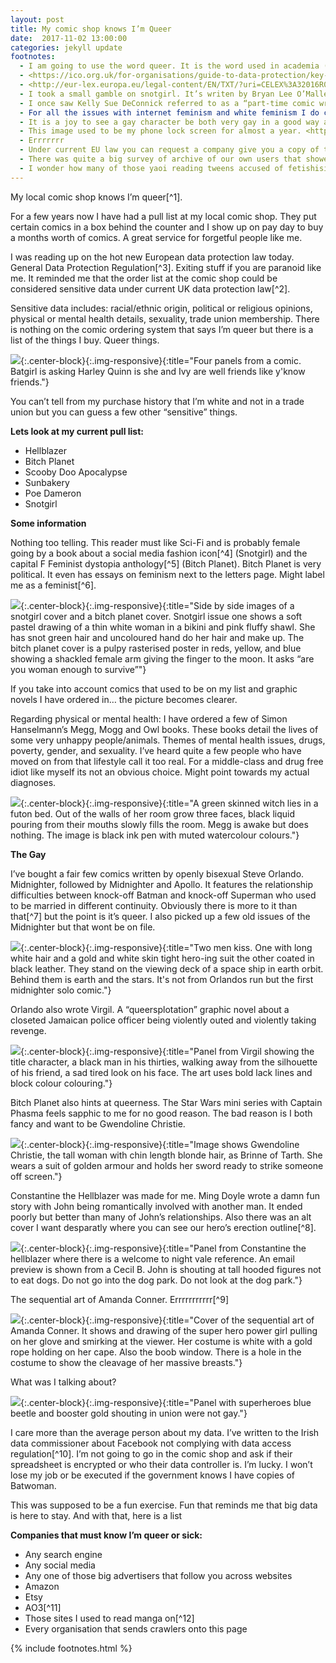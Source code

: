 ```yaml
---
layout: post
title: My comic shop knows I’m Queer
date:  2017-11-02 13:00:00
categories: jekyll update
footnotes:
  - I am going to use the word queer. It is the word used in academia (see queer studies or queer history). It is the word to use to identify myself. I find it fits better than explaining “pansexual, probably” and I will not censor the word that I used to describe me. I don’t use it to describe people I know do not like being called such. I find the LGBTQIA+ acronym family awkward and I’m not Trans* or Intersex or Plus so it feels a little odd to use that to refer to myself. Queer is a short word that says I’m not STR8 but doesn’t go into how.
  - <https://ico.org.uk/for-organisations/guide-to-data-protection/key-definitions>
  - <http://eur-lex.europa.eu/legal-content/EN/TXT/?uri=CELEX%3A32016R0679> comes into effect may 2018. There will be some real juicy law suits against Google and Facebook. Archive services like archive.org or textfiles.com will also have to fight for public service exemptions. If you are me this is interesting.
  - I took a small gamble on snotgirl. It’s writen by Bryan Lee O’Malley of Scott Pilgrim and Seconds. I liked both of those so I picked up snotgirl #1 and then it became the first thing I read when I buy my comics.
  - I once saw Kelly Sue DeConnick referred to as a “part-time comic writer.” I don’t actually mind the delays on the main story because I am finding Bitch Planet Triple Feature to be more enjoyable.
  - For all the issues with internet feminism and white feminism I do call myself feminist. I need to do more reading. Intersectional feminism (or as I think of it: a Venn diagram of difficulties) seems to be the way to go.
  - It is a joy to see a gay character be both very gay in a good way and get to play the sadist anti-hero without being a boring old stereotype.The art is beautiful and you can really feel the bones shatter.
  - This image used to be my phone lock screen for almost a year. <http://www.comicosity.com/wp-content/uploads/2015/06/hellblazer1_doyle-copy-2.png> I can’t afford postage from the USA.
  - Errrrrrr
  - Under current EU law you can request a company give you a copy of the data they have on you. Facebook do not provide me with the mountain of cookie data they must have on every webpage I have visited. Data I know they have going by the very targeted ads they can serve. For them to display the “like” button on a million pages the cookie they put on my browsers they can know what page I am on. Thanks EFF and Privacy Badger for deleting that cookie every time every time puts it there. I used this website <http://europe-v-facebook.org/EN/Get_your_Data_/get_your_data_.html>. Interesting resource.
  - There was quite a big survey of archive of our own users that showed that more users identified as not-straight than straight. But that was a survey advertised on tumblr and I can’t find it right now anyway.
  - I wonder how many of those yaoi reading tweens accused of fetishising gay men turned out to be women who like women? I actually want to know. I don’t deny there are some creepy women cooing over their “sinners” but also some of us were working things out in a world where there is just less yuri.
---
```


My local comic shop knows I’m queer[^1].

For a few years now I have had a pull list at my local comic shop. They put certain comics in a box behind the counter and I show up on pay day to buy a months worth of comics. A great service for forgetful people like me.

I was reading up on the hot new European data protection law today. General Data Protection Regulation[^3]. Exiting stuff if you are paranoid like me. It reminded me that the order list at the comic shop could be considered sensitive data under current UK data protection law[^2].

Sensitive data includes: racial/ethnic origin, political or religious opinions, physical or mental health details, sexuality, trade union membership. There is nothing on the comic ordering system that says I’m queer but there is a list of the things I buy. Queer things.

![](/assets/images/2017/11/batgirl-and-harley.jpg){:.center-block}{:.img-responsive}{:title="Four panels from a comic. Batgirl is asking Harley Quinn is she and Ivy are well friends like y'know friends."}

You can’t tell from my purchase history that I’m white and not in a trade union but you can guess a few other “sensitive” things.

**Lets look at my current pull list:**

* Hellblazer
* Bitch Planet
* Scooby Doo Apocalypse
* Sunbakery
* Poe Dameron
* Snotgirl

**Some information**

Nothing too telling. This reader must like Sci-Fi and is probably female going by a book about a social media fashion icon[^4] (Snotgirl) and the capital F Feminist dystopia anthology[^5] (Bitch Planet). Bitch Planet is very political. It even has essays on feminism next to the letters page. Might label me as a feminist[^6].

![](/assets/images/2017/11/snotgirl-bitchplanet.png){:.center-block}{:.img-responsive}{:title="Side by side images of a snotgirl cover and a bitch planet cover. Snotgirl issue one shows a soft pastel drawing of a thin white woman in a bikini and pink fluffy shawl. She has snot green hair and uncoloured hand do her hair and make up. The bitch planet cover is a pulpy rasterised poster in reds, yellow, and blue showing a shackled female arm giving the finger to the moon. It asks “are you woman enough to survive”"}

If you take into account comics that used to be on my list and graphic novels I have ordered in… the picture becomes clearer.

Regarding physical or mental health: I have ordered a few of Simon Hanselmann’s Megg, Mogg and Owl books. These books detail the lives of some very unhappy people/animals. Themes of mental health issues, drugs, poverty, gender, and sexuality. I’ve heard quite a few people who have moved on from that lifestyle call it too real. For a middle-class and drug free idiot like myself its not an obvious choice. Might point towards my actual diagnoses.

![](/assets/images/2017/11/meggs-depression.jpg){:.center-block}{:.img-responsive}{:title="A green skinned witch lies in a futon bed. Out of the walls of her room grow three faces, black liquid pouring from their mouths slowly fills the room. Megg is awake but does nothing. The image is black ink pen with muted watercolour colours."}

**The Gay**

I’ve bought a fair few comics written by openly bisexual Steve Orlando. Midnighter, followed by Midnighter and Apollo. It features the relationship difficulties between knock-off Batman and knock-off Superman who used to be married in different continuity. Obviously there is more to it than that[^7] but the point is it’s queer. I also picked up a few old issues of the Midnighter but that wont be on file.

![](/assets/images/2017/11/apollo-midnighter-1024x579.jpg){:.center-block}{:.img-responsive}{:title="Two men kiss. One with long white hair and a gold and white skin tight hero-ing suit the other coated in black leather. They stand on the viewing deck of a space ship in earth orbit. Behind them is earth and the stars. It's not from Orlandos run but the first midnighter solo comic."}

Orlando also wrote Virgil. A “queersplotation” graphic novel about a closeted Jamaican police officer being violently outed and violently taking revenge.

![](/assets/images/2017/11/virgil.jpg){:.center-block}{:.img-responsive}{:title="Panel from Virgil showing the title character, a black man in his thirties, walking away from the silhouette of his friend, a sad tired look on his face. The art uses bold lack lines and block colour colouring."}

Bitch Planet also hints at queerness. The Star Wars mini series with Captain Phasma feels sapphic to me for no good reason. The bad reason is I both fancy and want to be Gwendoline Christie.

![](/assets/images/2017/11/Brienne.jpg){:.center-block}{:.img-responsive}{:title="Image shows Gwendoline Christie, the tall woman with chin length blonde hair, as Brinne of Tarth. She wears a suit of golden armour and holds her sword ready to strike someone off screen."}

Constantine the Hellblazer was made for me. Ming Doyle wrote a damn fun story with John being romantically involved with another man. It ended poorly but better than many of John’s relationships. Also there was an alt cover I want desparatly where you can see our hero’s erection outline[^8].

![](/assets/images/2017/11/dogpark.png){:.center-block}{:.img-responsive}{:title="Panel from Constantine the hellblazer where there is a welcome to night vale reference. An email preview is shown from a Cecil B. John is shouting at tall hooded figures not to eat dogs. Do not go into the dog park. Do not look at the dog park."}

The sequential art of Amanda Conner. Errrrrrrrrrr[^9]

![](/assets/images/2017/11/Amanda-Conner.jpg){:.center-block}{:.img-responsive}{:title="Cover of the sequential art of Amanda Conner. It shows and drawing of the super hero power girl pulling on her glove and smirking at the viewer. Her costume is white with a gold rope holding on her cape. Also the boob window. There is a hole in the costume to show the cleavage of her massive breasts."}

What was I talking about?

![](/assets/images/2017/11/BlueBoosterGay.jpg){:.center-block}{:.img-responsive}{:title="Panel with superheroes blue beetle and booster gold shouting in union were not gay."}

I care more than the average person about my data. I’ve written to the Irish data commissioner about Facebook not complying with data access regulation[^10]. I’m not going to go in the comic shop and ask if their spreadsheet is encrypted or who their data controller is. I’m lucky. I won’t lose my job or be executed if the government knows I have copies of Batwoman.

This was supposed to be a fun exercise. Fun that reminds me that big data is here to stay. And with that, here is a list

**Companies that must know I’m queer or sick:**

* Any search engine
* Any social media
* Any one of those big advertisers that follow you across websites
* Amazon
* Etsy
* AO3[^11]
* Those sites I used to read manga on[^12]
* Every organisation that sends crawlers onto this page

{% include footnotes.html %}
